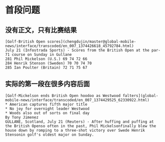 首段问题
=======

没有正文，只有比赛结果
------------------------------------
    [Golf-British Open scores](chengdujin/master@global-mobile-news/interface/transcoded/en_007_1374426618_45792784.html)
    July 21 (Infostrada Sports) - Scores from the British Open at the par-71 course on Sunday in Gullane
    281 Phil Mickelson (U.S.) 69 74 72 66
    284 Henrik Stenson (Sweden) 70 70 74 70
    285 Ian Poulter (Britain) 72 71 75 67

实际的第一段在很多内容后面
------------------------------------------
    [Golf-Mickelson ends British Open hoodoo as Westwood falters](global-mobile-news/interface/transcoded/en_007_1374429525_62330922.html)
    * American captures fifth major title
    * No joy for overnight leader Westwood
    * Woods also out of sorts on final day
    By Tony Jimenez
    GULLANE, Scotland, July 21 (Reuters) - After huffing and puffing at the British Openso often in the past, Phil Mickelsonfinally blew the house down by romping to a three-shot victory over Swede Henrik Stensonin golf's oldest major on Sunday.
